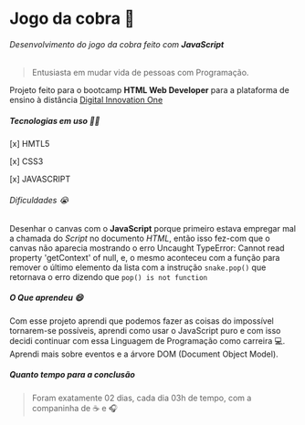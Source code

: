 # Jogo da cobra :snake:

###### Desenvolvimento do jogo da cobra feito com **JavaScript**

> Entusiasta em mudar vida de pessoas com Programação.

Projeto feito para o bootcamp **HTML Web Developer** para a plataforma de ensino à distância [Digital Innovation One](https://digitalinnovation.one/)

##### Tecnologias em uso :man_technologist:

[x] HMTL5

[x] CSS3

[x] JAVASCRIPT

###### Dificuldades :sob:

Desenhar o canvas com o **JavaScript** porque primeiro estava empregar mal a chamada do _Script_ no documento _HTML_, então isso fez-com que o canvas não aparecia mostrando o erro Uncaught TypeError: Cannot read property 'getContext' of null, e, o mesmo aconteceu com a função para remover o último elemento da lista com a instrução ``snake.pop()`` que retornava o erro dizendo que ``pop() is not function`` 

##### O Que aprendeu :smile:

Com esse projeto aprendi que podemos fazer as coisas do impossível tornarem-se possíveis, aprendi como usar o JavaScript puro e com isso decidi continuar com essa Linguagem de Programação como carreira :computer:. Aprendi mais sobre eventos e a árvore DOM (Document Object Model).

##### Quanto tempo para a conclusão

> Foram exatamente 02 dias, cada dia 03h de tempo, com a companinha de :coffee: e :headphones:

